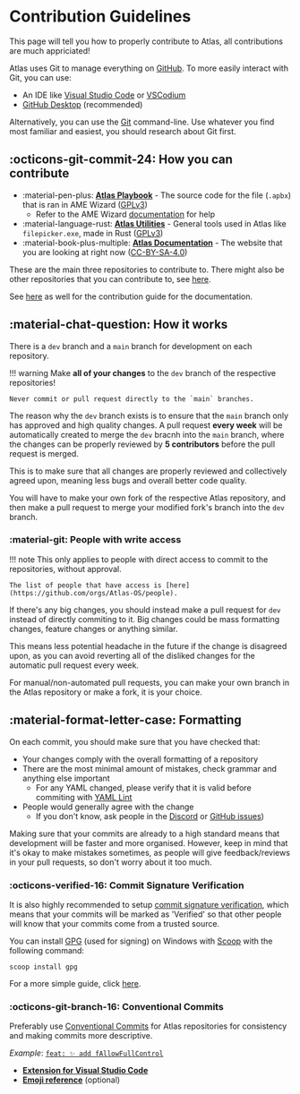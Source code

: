# Contribution Guidelines

This page will tell you how to properly contribute to Atlas, all contributions are much appriciated!

Atlas uses Git to manage everything on [GitHub](https://github.com/Atlas-OS). To more easily interact with Git, you can use:

* An IDE like [Visual Studio Code](https://code.visualstudio.com/) or [VSCodium](https://vscodium.com)
* [GitHub Desktop](https://desktop.github.com/) (recommended)

Alternatively, you can use the [Git](https://git-scm.com/) command-line. Use whatever you find most familiar and easiest, you should research about Git first.

## :octicons-git-commit-24: How you can contribute

* :material-pen-plus: [**Atlas Playbook**](https://github.com/Atlas-OS/Atlas) - The source code for the file (`.apbx`) that is ran in AME Wizard ([GPLv3](https://github.com/Atlas-OS/Atlas/blob/main/LICENSE))
	* Refer to the AME Wizard [documentation](https://docs.ameliorated.io/developers.html) for help
* :material-language-rust: [**Atlas Utilities**](https://github.com/Atlas-OS/Atlas-Utilities) - General tools used in Atlas like `filepicker.exe`, made in Rust ([GPLv3](https://github.com/Atlas-OS/Atlas-Utilities/blob/main/LICENSE))
* :material-book-plus-multiple: [**Atlas Documentation**](https://github.com/Atlas-OS/docs) - The website that you are looking at right now ([CC-BY-SA-4.0](https://github.com/Atlas-OS/docs/blob/master/LICENSE))

These are the main three repositories to contribute to. There might also be other repositories that you can contribute to, see [here](https://github.com/Atlas-OS).

See [here](https://github.com/Atlas-OS/docs/blob/master/.github/CONTRIBUTING.md) as well for the contribution guide for the documentation.

## :material-chat-question: How it works

There is a `dev` branch and a `main` branch for development on each repository.

!!! warning
	Make **all of your changes** to the `dev` branch of the respective repositories! 

	Never commit or pull request directly to the `main` branches.

The reason why the `dev` branch exists is to ensure that the `main` branch only has approved and high quality changes. A pull request **every week** will be automatically created to merge the `dev` bracnh into the `main` branch, where the changes can be properly reviewed by **5 contributors** before the pull request is merged.

This is to make sure that all changes are properly reviewed and collectively agreed upon, meaning less bugs and overall better code quality. 

You will have to make your own fork of the respective Atlas repository, and then make a pull request to merge your modified fork's branch into the `dev` branch.

### :material-git: People with write access

!!! note
	This only applies to people with direct access to commit to the repositories, without approval.
	
	The list of people that have access is [here](https://github.com/orgs/Atlas-OS/people).

If there's any big changes, you should instead make a pull request for `dev` instead of directly commiting to it. Big changes could be mass formatting changes, feature changes or anything similar. 

This means less potential headache in the future if the change is disagreed upon, as you can avoid reverting all of the disliked changes for the automatic pull request every week. 

For manual/non-automated pull requests, you can make your own branch in the Atlas repository or make a fork, it is your choice.

## :material-format-letter-case: Formatting

On each commit, you should make sure that you have checked that:

* Your changes comply with the overall formatting of a repository
* There are the most minimal amount of mistakes, check grammar and anything else important
	* For any YAML changed, please verify that it is valid before commiting with [YAML Lint](https://www.yamllint.com/)
* People would generally agree with the change
	* If you don't know, ask people in the [Discord](https://discord.gg/atlasos) or [GitHub issues](https://github.com/Atlas-OS/Atlas/issues))

Making sure that your commits are already to a high standard means that development will be faster and more organised. However, keep in mind that it's okay to make mistakes sometimes, as people will give feedback/reviews in your pull requests, so don't worry about it too much.

### :octicons-verified-16: Commit Signature Verification
It is also highly recommended to setup [commit signature verification](https://docs.github.com/en/authentication/managing-commit-signature-verification), which means that your commits will be marked as 'Verified' so that other people will know that your commits come from a trusted source.

You can install [GPG](https://gnupg.org/) (used for signing) on Windows with [Scoop](https://scoop.sh/) with the following command:
```
scoop install gpg
```
For a more simple guide, click [here](https://gist.github.com/Beneboe/3183a8a9eb53439dbee07c90b344c77e#file-how-to-setup-verified-commits-md).

### :octicons-git-branch-16: Conventional Commits

Preferably use [Conventional Commits](https://www.conventionalcommits.org/) for Atlas repositories for consistency and making commits more descriptive.

*Example*: [`feat: ✨ add fAllowFullControl`](https://github.com/Atlas-OS/Atlas/commit/72cdcc7b327df19fd07e9c6eb0a10812ac6936b0)

- [**Extension for Visual Studio Code**](https://github.com/vivaxy/vscode-conventional-commits)
- [**Emoji reference**](https://gitmoji.dev) (optional)